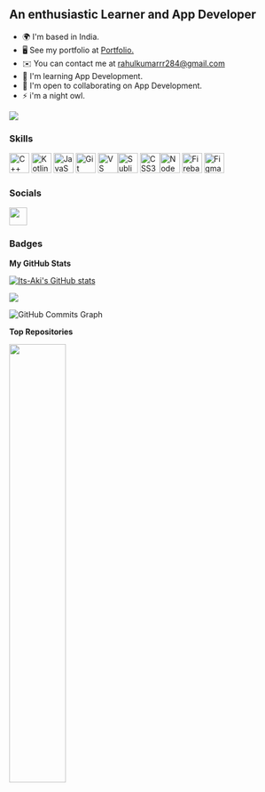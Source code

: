 An enthusiastic Learner and App Developer
-----------------------------------------

* 🌍  I'm based in India.
* 🖥️  See my portfolio at [Portfolio.](http://example)
* ✉️  You can contact me at [rahulkumarrr284@gmail.com](mailto:rahulkumarrr284@gmail.com)
* 🧠  I'm learning App Development.
* 🤝  I'm open to collaborating on App Development.
* ⚡  i'm a night owl.

<a href="https://www.github.com/Its-Aki" target="_blank" rel="noreferrer"><img
src="https://img.shields.io/github/followers/Its-Aki?logo=github&style=for-the-badge&color=0891b2&labelColor=713f12" /></a>
### Skills

<p align="left">
<a href="https://docs.microsoft.com/en-us/cpp/?view=msvc-170" target="_blank" rel="noreferrer"><img src="https://raw.githubusercontent.com/danielcranney/readme-generator/main/public/icons/skills/cplusplus-colored.svg" width="36" height="36" alt="C++" /></a>			<a href="https://kotlinlang.org/" target="_blank" rel="noreferrer"><img src="https://raw.githubusercontent.com/danielcranney/readme-generator/main/public/icons/skills/kotlin-colored.svg" width="36" height="36" alt="Kotlin" /></a>			<a href="https://developer.mozilla.org/en-US/docs/Web/JavaScript" target="_blank" rel="noreferrer"><img src="https://raw.githubusercontent.com/danielcranney/readme-generator/main/public/icons/skills/javascript-colored.svg" width="36" height="36" alt="JavaScript" /></a>			<a href="https://git-scm.com/" target="_blank" rel="noreferrer"><img src="https://raw.githubusercontent.com/danielcranney/readme-generator/main/public/icons/skills/git-colored.svg" width="36" height="36" alt="Git" /></a>			<a href="https://code.visualstudio.com/" target="_blank" rel="noreferrer"><img src="https://raw.githubusercontent.com/danielcranney/readme-generator/main/public/icons/skills/visualstudiocode.svg" width="36" height="36" alt="VS Code" /></a><a href="https://www.sublimetext.com/index2" target="_blank" rel="noreferrer"><img src="https://raw.githubusercontent.com/danielcranney/readme-generator/main/public/icons/skills/sublimetext.svg" width="36" height="36" alt="Sublime Text" /></a>			<a href="https://www.w3.org/TR/CSS/#css" target="_blank" rel="noreferrer"><img src="https://raw.githubusercontent.com/danielcranney/readme-generator/main/public/icons/skills/css3-colored.svg" width="36" height="36" alt="CSS3" /></a><a href="https://nodejs.org/en/" target="_blank" rel="noreferrer"><img src="https://raw.githubusercontent.com/danielcranney/readme-generator/main/public/icons/skills/nodejs-colored.svg" width="36" height="36" alt="NodeJS" /></a>			<a href="https://firebase.google.com/" target="_blank" rel="noreferrer"><img src="https://raw.githubusercontent.com/danielcranney/readme-generator/main/public/icons/skills/firebase-colored.svg" width="36" height="36" alt="Firebase" /></a>			<a href="https://www.figma.com/" target="_blank" rel="noreferrer"><img src="https://raw.githubusercontent.com/danielcranney/readme-generator/main/public/icons/skills/figma-colored.svg" width="36" height="36" alt="Figma" /></a>
</p>

### Socials

<p align="left"> <a href="https://www.github.com/Its-Aki" target="_blank" rel="noreferrer"> <picture> <source media="(prefers-color-scheme: dark)" srcset="https://raw.githubusercontent.com/danielcranney/readme-generator/main/public/icons/socials/github-dark.svg" /> <source media="(prefers-color-scheme: light)" srcset="https://raw.githubusercontent.com/danielcranney/readme-generator/main/public/icons/socials/github.svg" /> <img src="https://raw.githubusercontent.com/danielcranney/readme-generator/main/public/icons/socials/github.svg" width="32" height="32" /> </picture> </a></p>

### Badges

<b>My GitHub Stats</b>

<a href="http://www.github.com/Its-Aki"><img src="https://github-readme-stats.vercel.app/api?username=Its-Aki&show_icons=true&hide=&count_private=true&title_color=0891b2&text_color=000000&icon_color=0891b2&hide_border=true&show_icons=true" alt="Its-Aki's GitHub stats" /></a>

<a href="http://www.github.com/Its-Aki"><img src="https://github-readme-streak-stats.herokuapp.com/?user=Its-Aki&stroke=000000&background=E24462&ring=0891b2&fire=0891b2&currStreakNum=000000&currStreakLabel=0891b2&sideNums=000000&sideLabels=000000&dates=000000&hide_border=true" /></a>

![GitHub Commits Graph](https://github-readme-activity-graph.vercel.app/graph?username=Its-Aki&color=000000&line=0891b2&point=000000&area_color=713f12&area=true&hide_border=true&custom_title=GitHub%20Commits%20Graph)

<b>Top Repositories</b>

<div width="100%" align="center"><a href="https://github.com/Its-Aki/Tip-Claculator-App" align="left"><img align="left" width="45%" src="https://github-readme-stats.vercel.app/api/pin/?username=Its-Aki&repo=Tip-Claculator-App&title_color=0891b2&text_color=000000&icon_color=0891b2&hide_border=true&locale=en" /></a></div><br /><br /><br /><br /><br /><br /><br />
